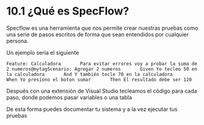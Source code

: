 # 10.1 ¿Qué es SpecFlow?

Specflow es una herramienta que nos permite crear nuestras pruebas como una serie de pasos escritos de forma que sean entendidos por cualquier persona.

Un ejemplo sería el siguiente

```text
Feature: Calculadora       Para evitar errores voy a probar la suma de 2 numeros@mytagScenario: Agregar 2 numeros       Given Yo tecleo 50 en la calculadora       And Y también tecle 70 en la calculadora       When Yo presiono el boton sumar       Then El resultado debe ser 120
```

Después con una extensión de Visual Studio tecleamos el código para cada paso, donde podemos pasar variables o una tabla

De esta forma puedes documentar tu sistema y a la vez ejecutar tus pruebas

